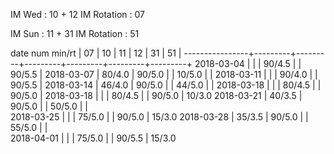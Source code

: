 IM Wed      : 10 + 12
IM Rotation :      07

IM Sun      : 11 + 31
IM Rotation : 51

date num min/rt |    07   |    10   |    11   |    12   |    31   |    51   |
----------------+---------+---------+---------+---------+---------+---------+
2018-03-04      |         |         |  90/4.5 |         |  90/5.5 |
2018-03-07      |  80/4.0 |  90/5.0 |         |  10/5.0 |         |
2018-03-11      |         |         |  90/4.0 |         |  90/5.5 |
2018-03-14      |  46/4.0 |  90/5.0 |         |  44/5.0 |         |
2018-03-18      |         |         |  80/4.5 |         |  90/5.0 |
2018-03-18      |         |         |  80/4.5 |         |  90/5.0 |  10/3.0
2018-03-21      |  40/3.5 |  90/5.0 |         |  50/5.0 |         |        
2018-03-25      |         |         |  75/5.0 |         |  90/5.0 |  15/3.0
2018-03-28      |  35/3.5 |  90/5.0 |         |  55/5.0 |         |        
2018-04-01      |         |         |  75/5.0 |         |  90/5.5 |  15/3.0

